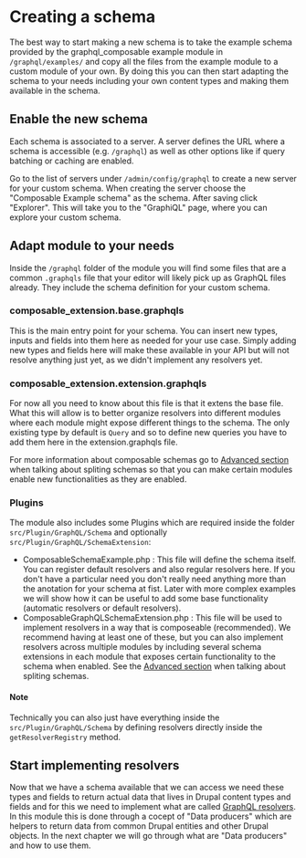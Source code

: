 # Creating a schema

The best way to start making a new schema is to take the example schema provided by the graphql_composable example module in `/graphql/examples/` and copy all the files from the example module to a custom module of your own. By doing this you can then start adapting the schema to your needs including your own content types and making them available in the schema.

## Enable the new schema

Each schema is associated to a server. A server defines the URL where a schema is accessible (e.g. `/graphql`) as well as other options like if query batching or caching are enabled.

Go to the list of servers under `/admin/config/graphql` to create a new server for your custom schema. When creating the server choose the "Composable Example schema" as the schema. After saving click "Explorer". This will take you to the "GraphiQL" page, where you can explore your custom schema.

## Adapt module to your needs

Inside the `/graphql` folder of the module you will find some files that are a common `.graphqls` file that your editor will likely pick up as GraphQL files already. They include the schema definition for your custom schema.

### composable_extension.base.graphqls

This is the main entry point for your schema. You can insert new types, inputs and fields into them here as needed for your use case. Simply adding new types and fields here will make these available in your API but will not resolve anything just yet, as we didn't implement any resolvers yet.

### composable_extension.extension.graphqls

For now all you need to know about this file is that it extens the base file. What this will allow is to better organize resolvers into different modules where each module might expose different things to the schema. The only existing type by default is `Query` and so to define new queries you have to add them here in the extension.graphqls file.

For more information about composable schemas go to [Advanced section](./../advanced/composable-schemas.md) when talking about spliting schemas so that you can make certain modules enable new functionalities as they are enabled.

### Plugins

The module also includes some Plugins which are required inside the folder `src/Plugin/GraphQL/Schema` and optionally `src/Plugin/GraphQL/SchemaExtension`:

- ComposableSchemaExample.php : This file will define the schema itself. You can register default resolvers and also regular resolvers here. If you don't have a particular need you don't really need anything more than the anotation for your schema at fist. Later with more complex examples we will show how it can be useful to add some base functionality (automatic resolvers or default resolvers).
- ComposableGraphQLSchemaExtension.php : This file will be used to implement resolvers in a way that is composeable (recommended). We recommend having at least one of these, but you can also implement resolvers across multiple modules by including several schema extensions in each module that exposes certain functionality to the schema when enabled. See the [Advanced section](./../advanced/composable-schemas.md) when talking about spliting schemas.

#### Note

Technically you can also just have everything inside the `src/Plugin/GraphQL/Schema` by defining resolvers directly inside the `getResolverRegistry` method.

## Start implementing resolvers

Now that we have a schema available that we can access we need these types and fields to return actual data that lives in Drupal content types and fields and for this we need to implement what are called [GraphQL resolvers](https://graphql.org/learn/execution/). In this module this is done through a cocept of "Data producers" which are helpers to return data from common Drupal entities and other Drupal objects. In the next chapter we will go through what are "Data producers" and how to use them.
